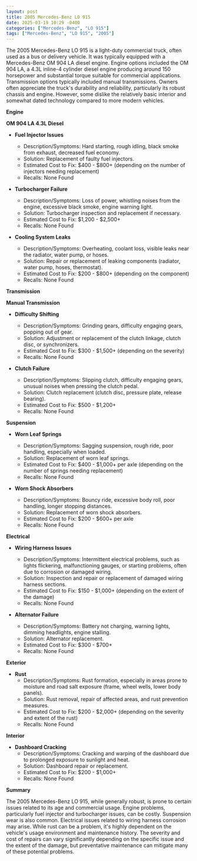 ```yaml
---
layout: post
title: 2005 Mercedes-Benz LO 915
date: 2025-03-19 10:29 -0400
categories: ["Mercedes-Benz", "LO 915"]
tags: ["Mercedes-Benz", "LO 915", "2005"]
---
```

The 2005 Mercedes-Benz LO 915 is a light-duty commercial truck, often used as a bus or delivery vehicle. It was typically equipped with a Mercedes-Benz OM 904 LA diesel engine. Engine options included the OM 904 LA, a 4.3L inline-4 cylinder diesel engine producing around 150 horsepower and substantial torque suitable for commercial applications. Transmission options typically included manual transmissions. Owners often appreciate the truck's durability and reliability, particularly its robust chassis and engine. However, some dislike the relatively basic interior and somewhat dated technology compared to more modern vehicles.

**Engine**

**OM 904 LA 4.3L Diesel**

* **Fuel Injector Issues**
    * Description/Symptoms: Hard starting, rough idling, black smoke from exhaust, decreased fuel economy.
    * Solution: Replacement of faulty fuel injectors.
    * Estimated Cost to Fix: $400 - $800+ (depending on the number of injectors needing replacement)
    * Recalls: None Found

* **Turbocharger Failure**
    * Description/Symptoms: Loss of power, whistling noises from the engine, excessive black smoke, engine warning light.
    * Solution: Turbocharger inspection and replacement if necessary.
    * Estimated Cost to Fix: $1,200 - $2,500+
    * Recalls: None Found

* **Cooling System Leaks**
    * Description/Symptoms: Overheating, coolant loss, visible leaks near the radiator, water pump, or hoses.
    * Solution: Repair or replacement of leaking components (radiator, water pump, hoses, thermostat).
    * Estimated Cost to Fix: $200 - $800+ (depending on the component)
    * Recalls: None Found

**Transmission**

**Manual Transmission**

* **Difficulty Shifting**
    * Description/Symptoms: Grinding gears, difficulty engaging gears, popping out of gear.
    * Solution: Adjustment or replacement of the clutch linkage, clutch disc, or synchronizers.
    * Estimated Cost to Fix: $300 - $1,500+ (depending on the severity)
    * Recalls: None Found

* **Clutch Failure**
    * Description/Symptoms: Slipping clutch, difficulty engaging gears, unusual noises when pressing the clutch pedal.
    * Solution: Clutch replacement (clutch disc, pressure plate, release bearing).
    * Estimated Cost to Fix: $500 - $1,200+
    * Recalls: None Found

**Suspension**

* **Worn Leaf Springs**
    * Description/Symptoms: Sagging suspension, rough ride, poor handling, especially when loaded.
    * Solution: Replacement of worn leaf springs.
    * Estimated Cost to Fix: $400 - $1,000+ per axle (depending on the number of springs needing replacement)
    * Recalls: None Found

* **Worn Shock Absorbers**
    * Description/Symptoms: Bouncy ride, excessive body roll, poor handling, longer stopping distances.
    * Solution: Replacement of worn shock absorbers.
    * Estimated Cost to Fix: $200 - $600+ per axle
    * Recalls: None Found

**Electrical**

* **Wiring Harness Issues**
    * Description/Symptoms: Intermittent electrical problems, such as lights flickering, malfunctioning gauges, or starting problems, often due to corrosion or damaged wiring.
    * Solution: Inspection and repair or replacement of damaged wiring harness sections.
    * Estimated Cost to Fix: $150 - $1,000+ (depending on the extent of the damage)
    * Recalls: None Found

* **Alternator Failure**
    * Description/Symptoms: Battery not charging, warning lights, dimming headlights, engine stalling.
    * Solution: Alternator replacement.
    * Estimated Cost to Fix: $300 - $700+
    * Recalls: None Found

**Exterior**

* **Rust**
    * Description/Symptoms: Rust formation, especially in areas prone to moisture and road salt exposure (frame, wheel wells, lower body panels).
    * Solution: Rust removal, repair of affected areas, and rust prevention measures.
    * Estimated Cost to Fix: $200 - $2,000+ (depending on the severity and extent of the rust)
    * Recalls: None Found

**Interior**

* **Dashboard Cracking**
    * Description/Symptoms: Cracking and warping of the dashboard due to prolonged exposure to sunlight and heat.
    * Solution: Dashboard repair or replacement.
    * Estimated Cost to Fix: $200 - $1,000+
    * Recalls: None Found

**Summary**

The 2005 Mercedes-Benz LO 915, while generally robust, is prone to certain issues related to its age and commercial usage. Engine problems, particularly fuel injector and turbocharger issues, can be costly. Suspension wear is also common. Electrical issues related to wiring harness corrosion may arise. While rust can be a problem, it's highly dependent on the vehicle's usage environment and maintenance history. The severity and cost of repairs can vary significantly depending on the specific issue and the extent of the damage, but preventative maintenance can mitigate many of these potential problems.

